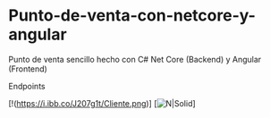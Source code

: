 # Punto-de-venta-con-netcore-y-angular
Punto de venta sencillo hecho con C# Net Core (Backend) y Angular (Frontend)

Endpoints 

[!(https://i.ibb.co/J207g1t/Cliente.png)]
[![N|Solid](https://i.ibb.co/J207g1t/Cliente.png)]
